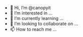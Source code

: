 - 👋 Hi, I’m @canopyit
- 👀 I’m interested in ...
- 🌱 I’m currently learning ...
- 💞️ I’m looking to collaborate on ...
- 📫 How to reach me ...

<!---
canopyit/canopyit is a ✨ special ✨ repository because its `README.md` (this file) appears on your GitHub profile.
You can click the Preview link to take a look at your changes.
--->
